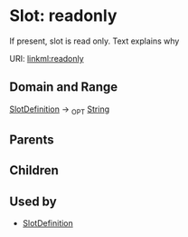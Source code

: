 
# Slot: readonly


If present, slot is read only.  Text explains why

URI: [linkml:readonly](https://w3id.org/linkml/readonly)


## Domain and Range

[SlotDefinition](SlotDefinition.md) &#8594;  <sub>OPT</sub> [String](String.md)

## Parents


## Children


## Used by

 * [SlotDefinition](SlotDefinition.md)
